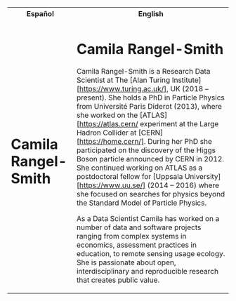 <table>
<tr>
<th> Español </th>
<th> English </th>
</tr>
<tr>
<td>

# Camila Rangel-Smith


 

</td>
<td>

# Camila Rangel-Smith

Camila Rangel-Smith is a Research Data Scientist at The [Alan Turing Institute][https://www.turing.ac.uk/], UK (2018 – present). 
She holds a PhD in Particle Physics from Université Paris Diderot (2013), where she worked on the [ATLAS][https://atlas.cern/ experiment at the Large Hadron Collider at [CERN][https://home.cern/].
During her PhD she participated on the discovery of the Higgs Boson particle announced by CERN in 2012.
She continued working on ATLAS as a postdoctoral fellow for [Uppsala University][https://www.uu.se/] (2014 – 2016) 
where she focused on searches for physics beyond the Standard Model of Particle Physics.

As a Data Scientist Camila has worked on a number of data and software projects ranging from complex systems in economics, 
assessment practices in education, to remote sensing usage ecology. She is passionate about open, interdisciplinary and reproducible research that creates public value.
</td>
</tr>
</table>
